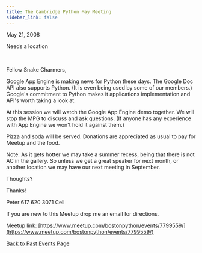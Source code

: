 ```yaml
---
title: The Cambridge Python May Meeting
sidebar_link: false
---
```


May 21, 2008


Needs a location

   

Fellow Snake Charmers,

Google App Engine is making news for Python these days. The Google Doc API also supports Python. (It is even being used by some of our members.) Google's commitment to Python makes it applications implementation and API's worth taking a look at.

At this session we will watch the Google App Engine demo together. We will stop the MPG to discuss and ask questions. (If anyone has any experience with App Engine we won't hold it against them.)

Pizza and soda will be served. Donations are appreciated as usual to pay for Meetup and the food.

Note: As it gets hotter we may take a summer recess, being that there is not AC in the gallery. So unless we get a great speaker for next month, or another location we may have our next meeting in September.

Thoughts?

Thanks!

Peter
617 620 3071 Cell

If you are new to this Meetup drop me an email for directions.


Meetup link: [https://www.meetup.com/bostonpython/events/7799559/](https://www.meetup.com/bostonpython/events/7799559/)

[Back to Past Events Page](index.md)